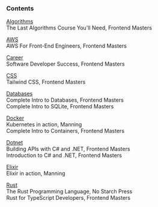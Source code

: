 ### Contents

[Algorithms](./algorithms.md)  
The Last Algorithms Course You'll Need, Frontend Masters

[AWS](./aws.md)  
AWS For Front-End Engineers, Frontend Masters

[Career](./career.md)  
Software Developer Success, Frontend Masters

[CSS](./css.md)  
Tailwind CSS, Frontend Masters

[Databases](./databases.md)  
Complete Intro to Databases, Frontend Masters  
Complete Intro to SQLite, Frontend Masters

[Docker](./docker.md)  
Kubernetes in action, Manning  
Complete Intro to Containers, Frontend Masters

[Dotnet](./dotnet.md)  
Building APIs with C# and .NET, Frontend Masters  
Introduction to C# and .NET, Frontend Masters

[Elixir](./elixir.md)  
Elixir in action, Manning

[Rust](./rust.md)  
The Rust Programming Language, No Starch Press  
Rust for TypeScript Developers, Frontend Masters
